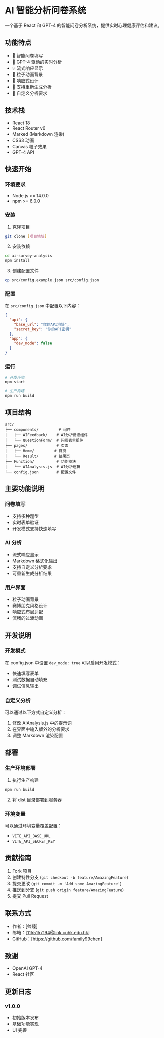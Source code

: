 # AI 智能分析问卷系统

一个基于 React 和 GPT-4 的智能问卷分析系统，提供实时心理健康评估和建议。

## 功能特点

- 🎯 智能问卷填写
- 🤖 GPT-4 驱动的实时分析
- 💡 流式响应显示
- 🎨 粒子动画背景
- 📱 响应式设计
- 🔄 支持重新生成分析
- 🎯 自定义分析要求

## 技术栈

- React 18
- React Router v6
- Marked (Markdown 渲染)
- CSS3 动画
- Canvas 粒子效果
- GPT-4 API

## 快速开始

### 环境要求

- Node.js >= 14.0.0
- npm >= 6.0.0

### 安装

1. 克隆项目
```bash
git clone [项目地址]
```

2. 安装依赖
```bash
cd ai-survey-analysis
npm install
```

3. 创建配置文件
```bash
cp src/config.example.json src/config.json
```

### 配置

在 `src/config.json` 中配置以下内容：

```json
{
  "api": {
    "base_url": "你的API地址",
    "secret_key": "你的API密钥"
  },
  "app": {
    "dev_mode": false
  }
}
```

### 运行

```bash
# 开发环境
npm start

# 生产构建
npm run build
```

## 项目结构

```
src/
├── components/         # 组件
│   ├── AIFeedback/    # AI分析反馈组件
│   └── QuestionForm/  # 问卷表单组件
├── pages/             # 页面
│   ├── Home/         # 首页
│   └── Result/       # 结果页
├── Function/          # 功能模块
│   └── AIAnalysis.js  # AI分析逻辑
└── config.json        # 配置文件
```

## 主要功能说明

### 问卷填写
- 支持多种题型
- 实时表单验证
- 开发模式支持快速填写

### AI 分析
- 流式响应显示
- Markdown 格式化输出
- 支持自定义分析要求
- 可重新生成分析结果

### 用户界面
- 粒子动画背景
- 赛博朋克风格设计
- 响应式布局适配
- 流畅的过渡动画

## 开发说明

### 开发模式
在 config.json 中设置 `dev_mode: true` 可以启用开发模式：
- 快速填写表单
- 测试数据自动填充
- 调试信息输出

### 自定义分析
可以通过以下方式自定义分析：
1. 修改 AIAnalysis.js 中的提示词
2. 在界面中输入额外的分析要求
3. 调整 Markdown 渲染配置

## 部署

### 生产环境部署
1. 执行生产构建
```bash
npm run build
```

2. 将 dist 目录部署到服务器

### 环境变量
可以通过环境变量覆盖配置：
- `VITE_API_BASE_URL`
- `VITE_API_SECRET_KEY`

## 贡献指南

1. Fork 项目
2. 创建特性分支 (`git checkout -b feature/AmazingFeature`)
3. 提交更改 (`git commit -m 'Add some AmazingFeature'`)
4. 推送到分支 (`git push origin feature/AmazingFeature`)
5. 提交 Pull Request

## 联系方式

- 作者：[帅臻]
- 邮箱：[1155157194@link.cuhk.edu.hk]
- GitHub：[https://github.com/family99chen]

## 致谢

- OpenAI GPT-4
- React 社区

## 更新日志

### v1.0.0
- 初始版本发布
- 基础功能实现
- UI 完善
```
